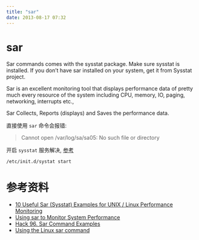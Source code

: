 ```yaml
---
title: "sar"
date: 2013-08-17 07:32
---
```



# sar #

Sar commands comes with the sysstat package. Make sure sysstat is installed. If you don’t have sar installed on your system, get it from Sysstat project.

Sar is an excellent monitoring tool that displays performance data of pretty much every resource of the system including CPU, memory, IO, paging, networking, interrupts etc.,

Sar Collects, Reports (displays) and Saves the performance data.


直接使用 `sar` 命令会报错:

> Cannot open /var/log/sa/sa05: No such file or directory

开启 `sysstat` 服务解决, [参考](http://forums.gentoo.org/viewtopic-t-641960-view-next.html?sid=fd20b938e3904492b2f865039f250625)

	/etc/init.d/systat start




# 参考资料 #

* [10 Useful Sar (Sysstat) Examples for UNIX / Linux Performance Monitoring](http://www.thegeekstuff.com/2011/03/sar-examples/)
* [Using sar to Monitor System Performance](http://www.hosting.com/support/linux/using-sar-to-monitor-system-performance)
* [Hack 96. Sar Command Examples](http://linux.101hacks.com/monitoring-performance/sar-command-examples/)
* [Using the Linux sar command](http://www.inmotionhosting.com/support/website/general-server-setup/using-the-linux-sar-command)
